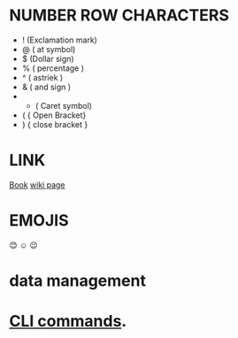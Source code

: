  # NUMBER ROW CHARACTERS
 - ! (Exclamation mark)
 - @ ( at symbol)
 - $ (Dollar sign)
 - % ( percentage ) 
 - ^ ( astriek )
 - & ( and sign ) 
 - * ( Caret symbol)
 - (  { Open Bracket}
  -  ) { close bracket }
 # LINK
  [Book](https://gretchenrubin.com/books/the-happiness-project/)
  [wiki page](https://en.wikipedia.org/wiki/The_Creator)
 
 # EMOJIS
  :blush:   :relaxed:    :wink:


# data management


# [CLI commands](docs/cli.md).
